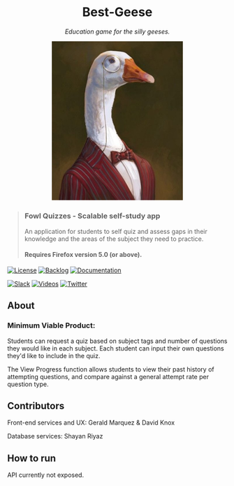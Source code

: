 # <div align="center">Best-Geese</div>
*<div align="center">Education game for the silly geeses.</div>*

<p align="center">
  <img src="https://raw.githubusercontent.com/MLH-Fellowship/Best-Geese/main/assets/Dr-Goose.png" width="300">
  </p>

> ### Fowl Quizzes - Scalable self-study app
> An application for students to self quiz and assess gaps in their knowledge and the areas of the subject they need to practice.
> #### Requires Firefox version 5.0 (or above).

[![License][License-Badge]][License]
[![Backlog][Backlog-Badge]][Backlog]
[![Documentation][Academy-Badge]][Academy]

[![Slack][Slack-Badge]][Slack]
[![Videos][Videos-Badge]][Videos]
[![Twitter][Twitter-Badge]][Twitter]

## About

### Minimum Viable Product:

Students can request a quiz based on subject tags and number of questions they would like in each subject. Each student can input their own questions they'd like to include in the quiz.

The View Progress function allows students to view their past history of attempting questions, and compare against a general attempt rate per question type.

## Contributors

Front-end services and UX: Gerald Marquez & David Knox

Database services: Shayan Riyaz

## How to run

API currently not exposed.

[License]: https://raw.githubusercontent.com/MLH-Fellowship/Best-Geese/main/assets/Dr-Goose.png

[License-Badge]: https://img.shields.io/badge/license-MIT-green.svg
[Backlog-Badge]: https://img.shields.io/badge/project-backlog-78bdf2.svg
[Academy-Badge]: https://img.shields.io/badge/learn-academy-f3aeae.svg

[Slack-Badge]: https://img.shields.io/badge/slack--E24663.svg?style=social&logo=slack
[Videos-Badge]: https://img.shields.io/badge/youtube--e52d27.svg?style=social&logo=youtube
[Twitter-Badge]: https://img.shields.io/badge/twitter--219eeb.svg?style=social&logo=twitter

[License]: https://raw.githubusercontent.com/MLH-Fellowship/Best-Geese/main/assets/Dr-Goose.png
[Backlog]: https://raw.githubusercontent.com/MLH-Fellowship/Best-Geese/main/assets/Dr-Goose.png
[Academy]: https://raw.githubusercontent.com/MLH-Fellowship/Best-Geese/main/assets/Dr-Goose.png

[Slack]: https://raw.githubusercontent.com/MLH-Fellowship/Best-Geese/main/assets/Dr-Goose.png
[Videos]: https://raw.githubusercontent.com/MLH-Fellowship/Best-Geese/main/assets/Dr-Goose.png
[Twitter]: https://raw.githubusercontent.com/MLH-Fellowship/Best-Geese/main/assets/Dr-Goose.png
